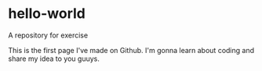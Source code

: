 # hello-world
A repository for exercise

This is the first page I've made on Github. I'm gonna learn about coding and share my idea to you guuys.
